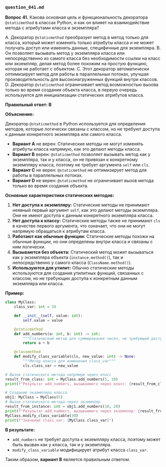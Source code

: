 ### `question_041.md`

**Вопрос 41.** Какова основная цель и функциональность декоратора `@staticmethod` в классах Python, и как он влияет на взаимодействие метода с атрибутами класса и экземпляра?

A. Декоратор `@staticmethod` преобразует метод в метод только для класса, который может изменять только атрибуты класса и не может получать доступ или изменять данные, специфичные для экземпляра.
B. Он позволяет вызывать метод у экземпляра класса или непосредственно из самого класса без необходимости ссылки на класс или экземпляр, делая метод более похожим на простую функцию, которая не работает с объектом.
C. Этот декоратор автоматически оптимизирует метод для работы в параллельных потоках, улучшая производительность для высоконагруженных функций внутри классов.
D. Декоратор `@staticmethod` ограничивает метод возможностью вызова только во время создания объекта класса, в первую очередь используется для инициализации статических атрибутов класса.

**Правильный ответ: B**

**Объяснение:**

Декоратор `@staticmethod` в Python используется для определения методов, которые логически связаны с классом, но не требуют доступа к данным конкретного экземпляра или самого класса.

*   **Вариант A** не верен: Статические методы не могут изменять атрибуты класса напрямую, как это делают методы класса.
*   **Вариант B** верен: `@staticmethod` позволяет вызывать метод как у экземпляра, так и у класса, он не привязан к конкретному экземпляру класса, поэтому не требует аргумента `self` или `cls`.
*   **Вариант C** не верен:  `@staticmethod` не оптимизирует метод для работы в параллельных потоках.
*   **Вариант D** не верен:  `@staticmethod` не ограничивает вызов метода только во время создания объекта.

**Основные характеристики статических методов:**

1.  **Нет доступа к экземпляру:** Статические методы не принимают неявный первый аргумент `self`, как это делают методы экземпляра. Они не имеют доступа к данным конкретного экземпляра класса.
2.  **Нет доступа к классу:** Статические методы также не принимают `cls` в качестве первого аргумента, что означает, что они не могут напрямую обращаться к атрибутам класса.
3.  **Работают как обычные функции:** Статические методы похожи на обычные функции, но они определены внутри класса и связаны с ним логически.
4.  **Вызываются без объекта:** Статический метод может вызываться как у экземпляра объекта (`instance.method()`), так и непосредственно у самого класса (`ClassName.method()`).
5.  **Используются для утилит:** Обычно статические методы используются для создания утилитных функций, связанных с классом, но не требующих доступа к конкретным данным экземпляра или класса.

**Пример:**

```python
class MyClass:
    class_var: int = 10

    def __init__(self, value: int):
        self.value = value

    @staticmethod
    def add_numbers(a: int, b: int) -> int:
        """Статический метод для суммирования чисел, не требующий доступа к атрибутам класса или экземпляра."""
        return a + b

    @classmethod
    def modify_class_variable(cls, new_value: int) -> None:
        """Метод класса для изменения class_var"""
        cls.class_var = new_value

# Вызов статического метода напрямую через класс
result_from_class: int = MyClass.add_numbers(5, 10)
print(f"Результат add_numbers, вызываемого через класс: {result_from_class}")

# Создание экземпляра класса
obj1: MyClass = MyClass(5)
# Вызов статического метода через экземпляр
result_from_instance: int = obj1.add_numbers(10, 20)
print(f"Результат add_numbers, вызываемого через экземпляр: {result_from_instance}")
MyClass.modify_class_variable(30)
print(f"Значение class_var: {MyClass.class_var}")
```

**В результате:**

*   `add_numbers` не требует доступа к экземпляру класса, поэтому может быть вызван как у класса, так и у экземпляра.
*   `modify_class_variable`  модифицирует атрибут класса `class_var`.

Таким образом, **вариант B** является правильным ответом.
